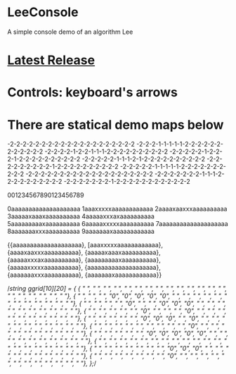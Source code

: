 # LeeConsole
 A simple console demo of an algorithm Lee
 
# [Latest Release](https://github.com/NASQDAF/LeeConsole/releases/download/0.1-beta.2/Source.exe)
 
# Controls: keyboard's arrows
 
 
# There are statical demo maps below
-2-2-2-2-2-2-2-2-2-2-2-2-2-2-2-2-2-2-2-2
-2-2-2-1-1-1-1-1-2-2-2-2-2-2-2-2-2-2-2-2
-2-2-2-2-1-2-2-1-1-1-2-2-2-2-2-2-2-2-2-2
-2-2-2-2-2-1-2-2-2-1-2-2-2-2-2-2-2-2-2-2
-2-2-2-2-2-1-1-1-2-1-2-2-2-2-2-2-2-2-2-2
-2-2-2-2-2-2-2-2-2-1-2-2-2-2-2-2-2-2-2-2
-2-2-2-2-2-1-1-1-1-1-2-2-2-2-2-2-2-2-2-2
-2-2-2-2-2-2-2-2-2-2-2-2-2-2-2-2-2-2-2-2
-2-2-2-2-2-2-2-1-1-1-2-2-2-2-2-2-2-2-2-2
-2-2-2-2-2-2-2-1-2-2-2-2-2-2-2-2-2-2-2-2

001234567890123456789

0aaaaaaaaaaaaaaaaaaaa
1aaaxxxxxaaaaaaaaaaaa
2aaaaxaaxxxaaaaaaaaaa
3aaaaaxaaaxaaaaaaaaaa
4aaaaaxxxaxaaaaaaaaaa
5aaaaaaaaaxaaaaaaaaaa
6aaaaaxxxxxaaaaaaaaaa
7aaaaaaaaaaaaaaaaaaaa
8aaaaaaaxxxaaaaaaaaaa
9aaaaaaaxaaaaaaaaaaaa

{{aaaaaaaaaaaaaaaaaaaa},
[aaaxxxxxaaaaaaaaaaaa},
{aaaaxaaxxxaaaaaaaaaa},
{aaaaaxaaaxaaaaaaaaaa},
{aaaaaxxxaxaaaaaaaaaa},
{aaaaaaaaaxaaaaaaaaaa},
{aaaaaxxxxxaaaaaaaaaa},
{aaaaaaaaaaaaaaaaaaaa},
{aaaaaaaxxxaaaaaaaaaa},
{aaaaaaaxaaaaaaaaaaaa}}

/*string ggrid[10][20] = {
{ " ", " ", " ", " ", " ", " ", " ", " ", " ", " ", " ", " ", " ", " ", " ", " ", " ", " ", " ", " "},
{ " ", " ", " ", "0", "0", "0", "0", "0", " ", " ", " ", " ", " ", " ", " ", " ", " ", " ", " ", " "},
{ " ", " ", " ", " ", "0", " ", " ", "0", "0", "0", " ", " ", " ", " ", " ", " ", " ", " ", " ", " "},
{ " ", " ", " ", " ", " ", "0", " ", " ", " ", "0", " ", " ", " ", " ", " ", " ", " ", " ", " ", " "},
{ " ", " ", " ", " ", " ", "0", "0", "0", " ", "0", " ", " ", " ", " ", " ", " ", " ", " ", " ", " "},
{ " ", " ", " ", " ", " ", " ", " ", " ", " ", "0", " ", " ", " ", " ", " ", " ", " ", " ", " ", " "},
{ " ", " ", " ", " ", " ", "0", "0", "0", "0", "0", " ", " ", " ", " ", " ", " ", " ", " ", " ", " "},
{ " ", " ", " ", " ", " ", " ", " ", " ", " ", " ", " ", " ", " ", " ", " ", " ", " ", " ", " ", " "},
{ " ", " ", " ", " ", " ", " ", " ", "0", "0", "0", " ", " ", " ", " ", " ", " ", " ", " ", " ", " "},
{ " ", " ", " ", " ", " ", " ", " ", "0", " ", " ", " ", " ", " ", " ", " ", " ", " ", " ", " ", " "},
};*/

